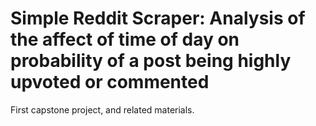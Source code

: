 # Simple Reddit Scraper: Analysis of the affect of time of day on probability of a post being highly upvoted or commented
First capstone project, and related materials. 
